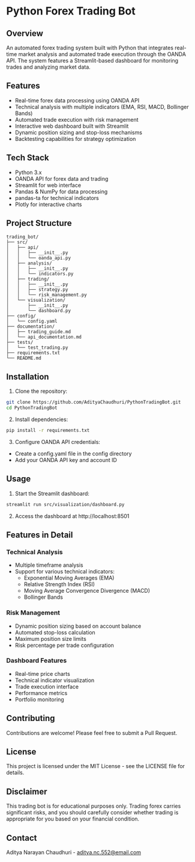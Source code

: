 # Python Forex Trading Bot

## Overview
An automated forex trading system built with Python that integrates real-time market analysis and automated trade execution through the OANDA API. The system features a Streamlit-based dashboard for monitoring trades and analyzing market data.

## Features
- Real-time forex data processing using OANDA API
- Technical analysis with multiple indicators (EMA, RSI, MACD, Bollinger Bands)
- Automated trade execution with risk management
- Interactive web dashboard built with Streamlit
- Dynamic position sizing and stop-loss mechanisms
- Backtesting capabilities for strategy optimization

## Tech Stack
- Python 3.x
- OANDA API for forex data and trading
- Streamlit for web interface
- Pandas & NumPy for data processing
- pandas-ta for technical indicators
- Plotly for interactive charts

## Project Structure
```
trading_bot/
├── src/
│   ├── api/
│   │   ├── __init__.py
│   │   └── oanda_api.py
│   ├── analysis/
│   │   ├── __init__.py
│   │   └── indicators.py
│   ├── trading/
│   │   ├── __init__.py
│   │   ├── strategy.py
│   │   └── risk_management.py
│   └── visualization/
│       ├── __init__.py
│       └── dashboard.py
├── config/
│   └── config.yaml
├── documentation/
│   ├── trading_guide.md
│   └── api_documentation.md
├── tests/
│   └── test_trading.py
├── requirements.txt
└── README.md
```

## Installation
1. Clone the repository:
```bash
git clone https://github.com/AdityaChaudhuri/PythonTradingBot.git
cd PythonTradingBot
```

2. Install dependencies:
```bash
pip install -r requirements.txt
```

3. Configure OANDA API credentials:
- Create a config.yaml file in the config directory
- Add your OANDA API key and account ID

## Usage
1. Start the Streamlit dashboard:
```bash
streamlit run src/visualization/dashboard.py
```

2. Access the dashboard at http://localhost:8501

## Features in Detail

### Technical Analysis
- Multiple timeframe analysis
- Support for various technical indicators:
  - Exponential Moving Averages (EMA)
  - Relative Strength Index (RSI)
  - Moving Average Convergence Divergence (MACD)
  - Bollinger Bands

### Risk Management
- Dynamic position sizing based on account balance
- Automated stop-loss calculation
- Maximum position size limits
- Risk percentage per trade configuration

### Dashboard Features
- Real-time price charts
- Technical indicator visualization
- Trade execution interface
- Performance metrics
- Portfolio monitoring

## Contributing
Contributions are welcome! Please feel free to submit a Pull Request.

## License
This project is licensed under the MIT License - see the LICENSE file for details.

## Disclaimer
This trading bot is for educational purposes only. Trading forex carries significant risks, and you should carefully consider whether trading is appropriate for you based on your financial condition.

## Contact
Aditya Narayan Chaudhuri - aditya.nc.552@email.com 
